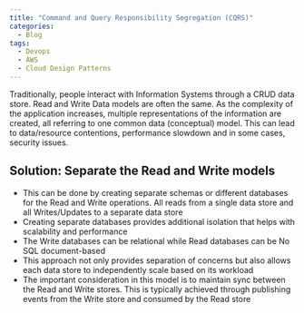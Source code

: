 ```yaml
---
title: "Command and Query Responsibility Segregation (CQRS)"
categories:
  - Blog
tags:
  - Devops
  - AWS
  - Cloud Design Patterns
---
```


Traditionally, people interact with Information Systems through a CRUD data store. Read and Write Data models are often the same. As the complexity of the application increases, multiple representations of the information are created, all referring to one common data (conceptual) model. This can lead to data/resource contentions, performance slowdown and in some cases, security issues.

<h2>Solution: Separate the Read and Write models</h2>
<ul>
<li>This can be done by creating separate schemas or different databases for the Read and Write operations. All reads from a single data store and all Writes/Updates to a separate data store</li>
<li>Creating separate databases provides additional isolation that helps with scalability and performance</li>
<li>The Write databases can be relational while Read databases can be No SQL document-based</li>
<li>This approach not only provides separation of concerns but also allows each data store to independently scale based on its workload</li>
<li>The important consideration in this model is to maintain sync between the Read and Write stores. This is typically achieved through publishing events from the Write store and consumed by the Read store</li>
</ul>